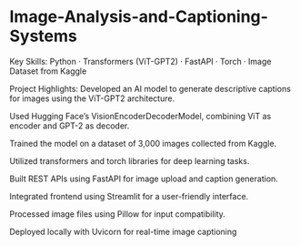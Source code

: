 # Image-Analysis-and-Captioning-Systems
Key Skills:
Python · Transformers (ViT-GPT2) · FastAPI · Torch · Image Dataset from Kaggle

Project Highlights:
Developed an AI model to generate descriptive captions for images using the ViT-GPT2 architecture.

Used Hugging Face’s VisionEncoderDecoderModel, combining ViT as encoder and GPT-2 as decoder.

Trained the model on a dataset of 3,000 images collected from Kaggle.

Utilized transformers and torch libraries for deep learning tasks.

Built REST APIs using FastAPI for image upload and caption generation.

Integrated frontend using Streamlit for a user-friendly interface.

Processed image files using Pillow for input compatibility.

Deployed locally with Uvicorn for real-time image captioning
